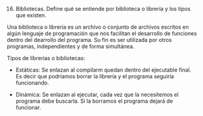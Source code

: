 16. Bibliotecas. Define qué se entiende por biblioteca o librería y los tipos que existen.

Una biblioteca o librería es un archivo o conjunto de archivos escritos en algún lenguaje de programación que nos facilitan el desarrollo de funciones dentro del dearrollo del programa. Su fin es ser utilizada por otros programas, independientes y de forma simultánea.

Tipos de líbrerías o bibliotecas:

- Estáticas: Se enlazan al compilarm quedan dentro del ejecutable final. Es decir que podríamos borrar la librería y el programa seguiría funcionando.

- Dinámica: Se enlazan al ejecutar, cada vez que la necesitemos el programa debe buscarla. Si la borramos el programa dejará de funcionar.
